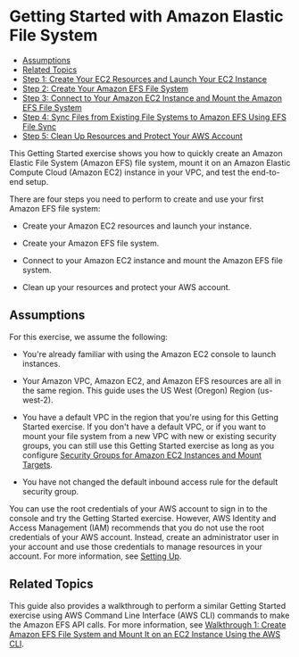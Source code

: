 # Getting Started with Amazon Elastic File System<a name="getting-started"></a>


+ [Assumptions](#gs-assumptions)
+ [Related Topics](#gs-related-topics)
+ [Step 1: Create Your EC2 Resources and Launch Your EC2 Instance](gs-step-one-create-ec2-resources.md)
+ [Step 2: Create Your Amazon EFS File System](gs-step-two-create-efs-resources.md)
+ [Step 3: Connect to Your Amazon EC2 Instance and Mount the Amazon EFS File System](gs-step-three-connect-to-ec2-instance.md)
+ [Step 4: Sync Files from Existing File Systems to Amazon EFS Using EFS File Sync](gs-step-four-sync-files.md)
+ [Step 5: Clean Up Resources and Protect Your AWS Account](gs-step-four-cleanup.md)

This Getting Started exercise shows you how to quickly create an Amazon Elastic File System \(Amazon EFS\) file system, mount it on an Amazon Elastic Compute Cloud \(Amazon EC2\) instance in your VPC, and test the end\-to\-end setup\.

There are four steps you need to perform to create and use your first Amazon EFS file system:

+ Create your Amazon EC2 resources and launch your instance\.

+ Create your Amazon EFS file system\.

+ Connect to your Amazon EC2 instance and mount the Amazon EFS file system\.

+ Clean up your resources and protect your AWS account\.

## Assumptions<a name="gs-assumptions"></a>

For this exercise, we assume the following:

+ You're already familiar with using the Amazon EC2 console to launch instances\.

+ Your Amazon VPC, Amazon EC2, and Amazon EFS resources are all in the same region\. This guide uses the US West \(Oregon\) Region \(us\-west\-2\)\.

+ You have a default VPC in the region that you're using for this Getting Started exercise\. If you don't have a default VPC, or if you want to mount your file system from a new VPC with new or existing security groups, you can still use this Getting Started exercise as long as you configure [Security Groups for Amazon EC2 Instances and Mount Targets](security-considerations.md#network-access)\.

+ You have not changed the default inbound access rule for the default security group\.

You can use the root credentials of your AWS account to sign in to the console and try the Getting Started exercise\. However, AWS Identity and Access Management \(IAM\) recommends that you do not use the root credentials of your AWS account\. Instead, create an administrator user in your account and use those credentials to manage resources in your account\. For more information, see [Setting Up](setting-up.md)\.

## Related Topics<a name="gs-related-topics"></a>

This guide also provides a walkthrough to perform a similar Getting Started exercise using AWS Command Line Interface \(AWS CLI\) commands to make the Amazon EFS API calls\. For more information, see [Walkthrough 1: Create Amazon EFS File System and Mount It on an EC2 Instance Using the AWS CLI](wt1-getting-started.md)\.